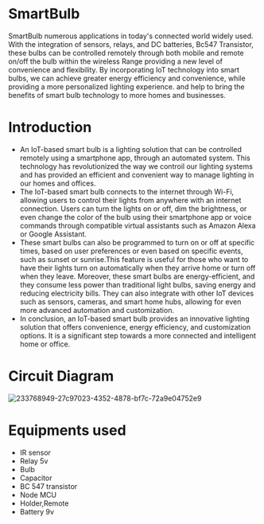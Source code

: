 # SmartBulb

SmartBulb numerous applications in today's connected world widely used. With the integration of sensors, relays, and DC batteries, Bc547 Transistor, these bulbs can be controlled remotely through both mobile and remote on/off the bulb within the wireless Range providing a new level of convenience and flexibility. By incorporating IoT technology into smart bulbs, we can achieve greater energy efficiency and convenience, while providing a more personalized lighting experience. and help to bring the benefits of smart bulb technology to more homes and businesses.


# Introduction

*  An IoT-based smart bulb is a lighting solution that can be controlled remotely using a smartphone app, through an automated system. This technology has                revolutionized the way we controil our lighting systems and has provided an efficient and convenient way to manage lighting in our homes and offices.
*  The IoT-based smart bulb connects to the internet through Wi-Fi, allowing users to control their lights from anywhere with an internet connection. Users can turn      the lights on or off, dim the brightness, or even change the color of the bulb using their smartphone app or voice commands through compatible virtual assistants      such as Amazon Alexa or Google Assistant.
*  These smart bulbs can also be programmed to turn on or off at specific times, based on user preferences or even based on specific events, such as sunset or            sunrise.This feature is useful for those who want to have their lights turn on automatically when they arrive home or turn off when they leave. Moreover, these        smart bulbs are energy-efficient, and they consume less power than traditional light bulbs, saving energy and reducing electricity bills. They can also integrate      with other IoT devices such as sensors, cameras, and smart home hubs, allowing for even more advanced automation and customization.
*  In conclusion, an IoT-based smart bulb provides an innovative lighting solution that offers convenience, energy efficiency, and customization options. It is a          significant step towards a more connected and intelligent home or office.


# Circuit Diagram

 ![233768949-27c97023-4352-4878-bf7c-72a9e04752e9](https://user-images.githubusercontent.com/122549467/234851865-1304dc83-1163-4c4f-83dd-294c335bfae0.png)

 # Equipments used
 
 * IR sensor
 * Relay 5v
 * Bulb
 * Capacitor
 * BC 547 transistor
 * Node MCU
 * Holder,Remote
 * Battery 9v
 



 
 
